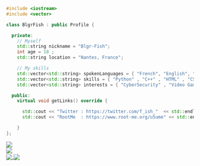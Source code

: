 ```c++
#include <iostream>
#include <vector>

class BlgrFish : public Profile {

  private:
    // Myself
    std::string nickname = "Blgr-Fish";
    int age = 18 ;
    std::string location = "Nantes, France";

    // My skills
    std::vector<std::string> spokenLanguages = { "French", "English", "Spanish" };
    std::vector<std::string> skills = { "Python" , "C++" , "HTML" , "CSS" , "JavaScript" , "TypeScript" };
    std::vector<std::string> interests = { "CyberSecurity" , "Video Games" };

  public:
    virtual void getLinks() override {

      std::cout << "Twitter : https://twitter.com/f_ish_"  << std::endl;
      std::cout << "RootMe  : https://www.root-me.org/u5ume" << std::endl;

    }
};

```

  <a href="https://github.com/blgr-fish" >
    <img align="center" src="https://github-readme-stats.vercel.app/api/top-langs/?username=blgr-fish&theme=radical&layout=compact" />
  </a>
  <br>
  <a href="https://github.com/blgr-fish">
    <img align="center" src="https://github-readme-stats.vercel.app/api?username=blgr-fish&show_icons=true&theme=radical&count_private=true&include_all_commits=true" />
  </a>
  <br>
  <a href="https://github.com/blgr-fish">
    <img align="center" src="https://github-readme-stats.vercel.app/api/pin/?username=blgr-fish&repo=Cosmic-Simula&theme=radical&show_owner=true" />
  </a>
  <a href="https://github.com/blgr-fish">
    <img align="center" src="https://github-readme-stats.vercel.app/api/pin/?username=blgr-fish&repo=Blgr-Fish.github.io&theme=radical&show_owner=true" />
  </a>

